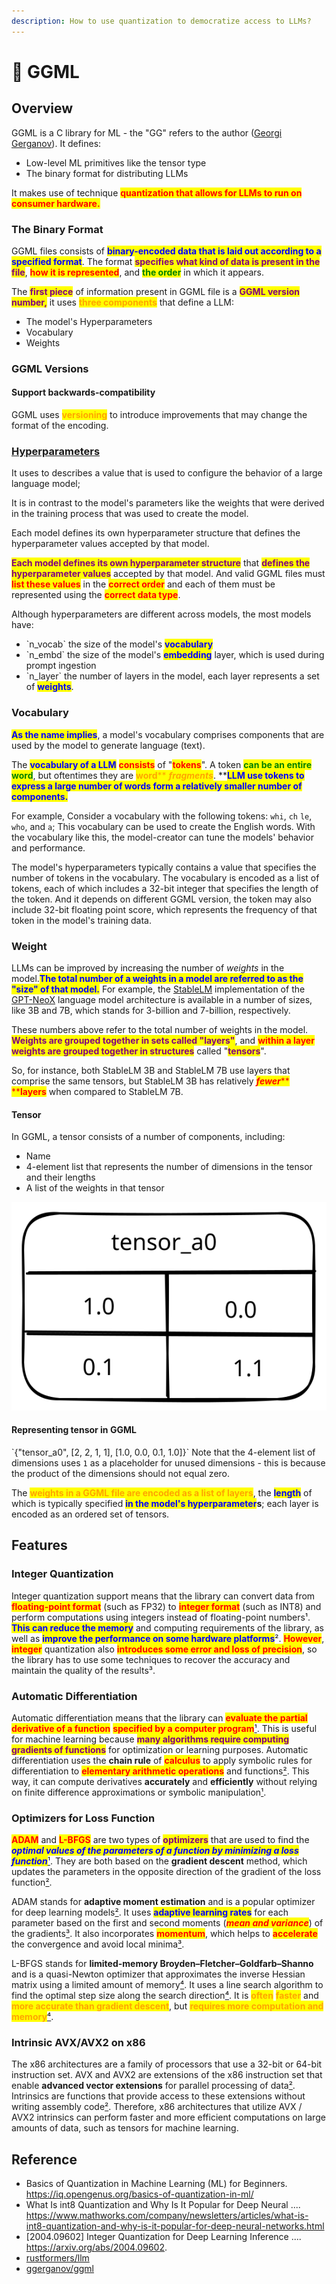 ```yaml
---
description: How to use quantization to democratize access to LLMs?
---
```


# 🍉 GGML

## Overview

GGML is a C library for ML - the "GG" refers to the author ([Georgi Gerganov](https://ggerganov.com/)). It defines:

* Low-level ML primitives like the tensor type&#x20;
* The binary format for distributing LLMs

It makes use of technique <mark style="color:red;">**quantization that allows for LLMs to run on consumer hardware.**</mark>

### The Binary Format

GGML files consists of <mark style="color:blue;">**binary-encoded data that is laid out according to a specified format**</mark>. The format <mark style="color:purple;">**specifies what kind of data is present in the file**</mark>, <mark style="color:red;">**how it is represented**</mark>, and <mark style="color:green;">**the order**</mark> in which it appears.

The <mark style="color:purple;">**first piece**</mark> of information present in GGML file is a <mark style="color:purple;">**GGML version number,**</mark> it uses <mark style="color:orange;">**three components**</mark> that define a LLM:

* The model's Hyperparameters
* Vocabulary
* Weights&#x20;

### GGML Versions

#### Support backwards-compatibility

GGML uses <mark style="color:orange;">**versioning**</mark> to introduce improvements that may change the format of the encoding.

### [Hyperparameters](https://en.wikipedia.org/wiki/Hyperparameter\_\(machine\_learning\))

It uses to describes a value that is used to configure the behavior of a large language model;

It is in contrast to the model's parameters like the weights that were derived in the training process that was used to create the model.

Each model defines its own hyperparameter structure that defines the hyperparameter values accepted by that model.

<mark style="color:purple;">**Each model defines its own hyperparameter structure**</mark> that <mark style="color:purple;">**defines the hyperparameter values**</mark> accepted by that model. And valid GGML files must <mark style="color:red;">**list these values**</mark> in the <mark style="color:red;">**correct order**</mark> and each of them must be represented using the <mark style="color:red;">**correct data type**</mark>.

Although hyperparameters are different across models, the most models have:

* \`n\_vocab\` the size of the model's <mark style="color:blue;">**vocabulary**</mark>
* \`n\_embd\` the size of the model's <mark style="color:blue;">**embedding**</mark> layer, which is used during prompt ingestion
* \`n\_layer\` the number of layers in the model, each layer represents a set of <mark style="color:blue;">**weights**</mark>.

### Vocabulary

<mark style="color:blue;">**As the name implies**</mark>, a model's vocabulary comprises components that are used by the model to generate language (text).

The <mark style="color:blue;">**vocabulary of a LLM**</mark> <mark style="color:red;">**consists**</mark> of "<mark style="color:red;">**tokens**</mark>". A token <mark style="color:green;">**can be an entire word**</mark>, but oftentimes they are <mark style="color:orange;">**word**</mark><mark style="color:orange;">** **</mark>_<mark style="color:orange;">**fragments**</mark>_<mark style="color:orange;">**.**</mark>** **<mark style="color:blue;">**LLM use tokens to express a large number of words form a relatively smaller number of components.**</mark>

For example, Consider a vocabulary with the following tokens: `whi`, `ch` `le`, `who`, and `a`; This vocabulary can be used to create the English words. With the vocabulary like this, the model-creator can tune the models' behavior and performance.

The model's hyperparameters typically contains a value that specifies the number of tokens in the vocabulary. The vocabulary is encoded as a list of tokens, each of which includes a 32-bit integer that specifies the length of the token. And it depends on different GGML version, the token may also include 32-bit floating point score, which represents the frequency of that token in the model's training data.

### Weight

LLMs can be improved by increasing the number of _weights_ in the model.<mark style="color:blue;">**The total number of a weights in a model are referred to as the "size" of that model.**</mark> For example, the [StableLM](https://github.com/Stability-AI/StableLM) implementation of the [GPT-NeoX](https://github.com/EleutherAI/gpt-neox) language model architecture is available in a number of sizes, like 3B and 7B, which stands for 3-billion and 7-billion, respectively.

These numbers above refer to the total number of weights in the model. <mark style="color:purple;">**Weights are grouped together in sets called "layers"**</mark>, and <mark style="color:red;">**within a layer**</mark> <mark style="color:purple;">**weights are grouped together in structures**</mark> called "<mark style="color:purple;">**tensors**</mark>".

So, for instance, both StableLM 3B and StableLM 7B use layers that comprise the same tensors, but StableLM 3B has relatively _<mark style="color:red;">**fewer**</mark>_<mark style="color:red;">** **</mark><mark style="color:red;">**layers**</mark> when compared to StableLM 7B.

#### Tensor

In GGML, a tensor consists of a number of components, including:

* Name
* 4-element list that represents the number of dimensions in the tensor and their lengths
* A list of the weights in that tensor

<img src="../../.gitbook/assets/file.excalidraw.svg" alt="Example" class="gitbook-drawing">

#### Representing tensor in GGML

\`{"tensor\_a0", \[2, 2, 1, 1], \[1.0, 0.0, 0.1, 1.0]}\` Note that the 4-element list of dimensions uses `1` as a placeholder for unused dimensions - this is because the product of the dimensions should not equal zero.

The <mark style="color:orange;">**weights in a GGML file are encoded as a list of layers**</mark>, the <mark style="color:blue;">**length**</mark> of which is typically specified <mark style="color:blue;">**in the model's hyperparameter**</mark>**s**; each layer is encoded as an ordered set of tensors.



## Features

### Integer Quantization

Integer quantization support means that the library can convert data from <mark style="color:red;">**floating-point format**</mark> (such as FP32) to <mark style="color:red;">**integer format**</mark> (such as INT8) and perform computations using integers instead of floating-point numbers¹. <mark style="color:blue;">**This can reduce the memory**</mark> and computing requirements of the library, as well as <mark style="color:blue;">**improve the performance on some hardware platforms**</mark>². <mark style="color:red;">**However**</mark>, <mark style="color:red;">**integer**</mark> quantization also <mark style="color:red;">**introduces some error and loss of precision**</mark>, so the library has to use some techniques to recover the accuracy and maintain the quality of the results³.

### Automatic Differentiation

Automatic differentiation means that the library can <mark style="color:red;">**evaluate the partial derivative of a function**</mark> <mark style="color:red;">**specified by a computer program**</mark>[¹](https://en.wikipedia.org/wiki/Automatic\_differentiation). This is useful for machine learning because <mark style="color:purple;">**many algorithms require computing gradients of functions**</mark> for optimization or learning purposes. Automatic differentiation uses the **chain rule** of <mark style="color:red;">**calculus**</mark> to apply symbolic rules for differentiation to <mark style="color:red;">**elementary arithmetic operations**</mark> and functions[²](https://www.mathworks.com/help/deeplearning/ug/deep-learning-with-automatic-differentiation-in-matlab.html). This way, it can compute derivatives **accurately** and **efficiently** without relying on finite difference approximations or symbolic manipulation[¹](https://en.wikipedia.org/wiki/Automatic\_differentiation).

### Optimizers for Loss Function

<mark style="color:red;">**ADAM**</mark> and <mark style="color:red;">**L-BFGS**</mark> are two types of <mark style="color:purple;">**optimizers**</mark> that are used to find the _<mark style="color:blue;">**optimal values of the parameters of a function by minimizing a loss function**</mark>_[¹](https://www.researchgate.net/figure/A-comparison-of-the-performance-of-the-Adam-optimizer-an-algorithm-for-first-order\_fig3\_360640362). They are both based on the **gradient descent** method, which updates the parameters in the opposite direction of the gradient of the loss function[²](https://stats.stackexchange.com/questions/315626/the-reason-of-superiority-of-limited-memory-bfgs-over-adam-solver).

ADAM stands for **adaptive moment estimation** and is a popular optimizer for deep learning models[²](https://stats.stackexchange.com/questions/315626/the-reason-of-superiority-of-limited-memory-bfgs-over-adam-solver). It uses <mark style="color:blue;">**adaptive learning rates**</mark> for each parameter based on the first and second moments (_<mark style="color:red;">**mean and variance**</mark>_) of the gradients[³](https://en.wikipedia.org/wiki/Limited-memory\_BFGS). It also incorporates <mark style="color:red;">**momentum**</mark>, which helps to <mark style="color:red;">**accelerate**</mark> the convergence and avoid local minima[³](https://en.wikipedia.org/wiki/Limited-memory\_BFGS).

L-BFGS stands for **limited-memory Broyden–Fletcher–Goldfarb–Shanno** and is a quasi-Newton optimizer that approximates the inverse Hessian matrix using a limited amount of memory[⁴](https://www.researchgate.net/publication/322652684\_Seismic\_Full-Waveform\_Inversion\_Using\_Deep\_Learning\_Tools\_and\_Techniques). It uses a line search algorithm to find the optimal step size along the search direction[⁴](https://www.researchgate.net/publication/322652684\_Seismic\_Full-Waveform\_Inversion\_Using\_Deep\_Learning\_Tools\_and\_Techniques). It is <mark style="color:orange;">**often**</mark> <mark style="color:orange;">**faster**</mark> and <mark style="color:orange;">**more accurate than gradient descent**</mark>, but <mark style="color:orange;">**requires more computation and memory**</mark>[⁴](https://www.researchgate.net/publication/322652684\_Seismic\_Full-Waveform\_Inversion\_Using\_Deep\_Learning\_Tools\_and\_Techniques).

### Intrinsic AVX/AVX2 on x86

The x86 architectures are a family of processors that use a 32-bit or 64-bit instruction set. AVX and AVX2 are extensions of the x86 instruction set that enable **advanced vector extensions** for parallel processing of data[²](https://www.intel.com/content/www/us/en/docs/cpp-compiler/developer-guide-reference/2021-8/intrinsics-for-avx2.html). Intrinsics are functions that provide access to these extensions without writing assembly code[²](https://www.intel.com/content/www/us/en/docs/cpp-compiler/developer-guide-reference/2021-8/intrinsics-for-avx2.html). Therefore, x86 architectures that utilize AVX / AVX2 intrinsics can perform faster and more efficient computations on large amounts of data, such as tensors for machine learning.

## Reference

* Basics of Quantization in Machine Learning (ML) for Beginners. https://iq.opengenus.org/basics-of-quantization-in-ml/
* What Is int8 Quantization and Why Is It Popular for Deep Neural .... https://www.mathworks.com/company/newsletters/articles/what-is-int8-quantization-and-why-is-it-popular-for-deep-neural-networks.html
* \[2004.09602] Integer Quantization for Deep Learning Inference .... https://arxiv.org/abs/2004.09602.
* [rustformers/llm](https://github.com/rustformers/llm)
* [ggerganov/ggml](https://github.com/ggerganov/ggml)
